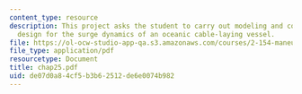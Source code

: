 ```yaml
---
content_type: resource
description: This project asks the student to carry out modeling and control system
  design for the surge dynamics of an oceanic cable-laying vessel.
file: https://ol-ocw-studio-app-qa.s3.amazonaws.com/courses/2-154-maneuvering-and-control-of-surface-and-underwater-vehicles-13-49-fall-2004/de07d0a84cf5b3b62512de6e0074b982_chap25.pdf
file_type: application/pdf
resourcetype: Document
title: chap25.pdf
uid: de07d0a8-4cf5-b3b6-2512-de6e0074b982
---
```

